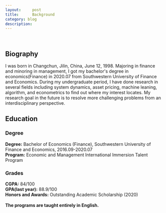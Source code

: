 ```yaml
---
layout:     post
title:      Background
category: blog
description: 
---
```

<br>
<h2>Biography</h2>
I was born in Changchun, Jilin, China, June 12, 1998. Majoring in finance and minoring in management, I got my bachelor's degree in economics(Finance) in 2020.07 from Southwestern University of Finance and Economics. During my undergraduate period, I have done research in several fields including system dynamics, asset pricing, machine leaning, algorithm, and econometrics to find out where my interest locates. My research goal in the future is to resolve more challenging problems from an interdisciplinary perspective.


<h2>Education</h2>
<h3>Degree</h3>
<b>Degree:</b> Bachelor of Economics (Finance), Southwestern University of Finance and Economics, 2016.09-2020.07<br>
<b>Program:</b> Economic and Management International Immersion Talent Program<br>

<h3>Grades</h3>
<b>CGPA:</b> 84/100<br>
<b>GPA(last year):</b> 88.9/100<br>
<b>Honors and Awards:</b> Outstanding Academic Scholarship (2020)<br>
<br>
<b>The programs are taught entirely in English.</b><br>
